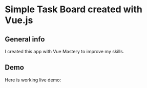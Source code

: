 # Simple Task Board created with Vue.js

## General info

I created this app with Vue Mastery to improve my skills.

## Demo

Here is working live demo:
